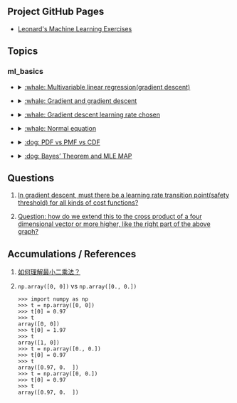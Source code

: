 ## Project GitHub Pages

- [Leonard's Machine Learning Exercises](https://lnshi.github.io/ml-exercises/)

## Topics

### ml_basics

- <details>
  <summary>
    <a href="https://lnshi.github.io/ml-exercises/ml_basics_in_html/rdm001_multivariable_linear_regression_gradient_descent/multivariable_linear_regression_gradient_descent.html">
      :whale: Multivariable linear regression(gradient descent)
    </a>
  </summary>

  - Gradient descent algorithm
</details>

- <details>
  <summary>
    <a href="https://lnshi.github.io/ml-exercises/ml_basics_in_html/rdm002_gradient_and_gradient_descent/gradient_and_gradient_descent.html">
      :whale: Gradient and gradient descent
    </a>
  </summary>

  - Derivative
  - Derivative and partial derivative
  - Derivative and directional derivative
  - Derivative and gradient
  - Gradient descent algorithm
</details>

- <details>
  <summary>
    <a href="https://lnshi.github.io/ml-exercises/ml_basics_in_html/rdm003_gradient_descent_learning_rate_chosen/gradient_descent_learning_rate_chosen.html">
      :whale: Gradient descent learning rate chosen
    </a>
  </summary>

  - Learning rate chosen
</details>

- <details>
  <summary>
    <a href="https://lnshi.github.io/ml-exercises/ml_basics_in_html/rdm004_normal_equation/normal_equation.html">
      :whale: Normal equation
    </a>
  </summary>

  - Vector addition and subtraction
  - Vector dot product (scalar product, inner product)
  - Vector cross product
  - Normal equation
</details>

- <details>
  <summary>
    <a href="https://lnshi.github.io/ml-exercises/ml_basics_in_html/rdm005_PDF_PMF_CDF/PDF_PMF_CDF.html">
      :dog: PDF vs PMF vs CDF
    </a>
  </summary>

  - PDF (probability density function)
  - PMF (probability mass function)
  - CDF (cumulative distribution function)
</details>

- <details>
  <summary>
    <a href="https://lnshi.github.io/ml-exercises/ml_basics_in_html/rdm006_Bayes%E2%80%99%20Theorem_and_MLE_MAP/Bayes%E2%80%99%20Theorem_and_MLE_MAP.html">
      :dog: Bayes’ Theorem and MLE MAP
    </a>
  </summary>

  - Bayes' Theorem / Bayesian inference
  - Probability Function and Likelihood Function
  - MLE (Maximum Likelihood Estimation)
  - MAP (Maximum A Posteriori probability)
</details>

## Questions

1. [In gradient descent, must there be a learning rate transition point(safety threshold) for all kinds of cost functions?](https://lnshi.github.io/ml-exercises/ml_basics_in_html/rdm003_gradient_descent_learning_rate_chosen/gradient_descent_learning_rate_chosen.html#Final-question)

2. [Question: how do we extend this to the cross product of a four dimensional vector or more higher, like the right part of the above graph?](http://localhost:8888/notebooks/ml_basics/rdm004_normal_equation/normal_equation.ipynb#Cross-product)

## Accumulations / References

1. [如何理解最小二乘法？](https://mp.weixin.qq.com/s/4e9ZiiGIOWx_ZUGjzgavWw)

2. `np.array([0, 0])` vs `np.array([0., 0.])`

    ```
    >>> import numpy as np
    >>> t = np.array([0, 0])
    >>> t[0] = 0.97
    >>> t
    array([0, 0])
    >>> t[0] = 1.97
    >>> t
    array([1, 0])
    >>> t = np.array([0., 0.])
    >>> t[0] = 0.97
    >>> t
    array([0.97, 0.  ])
    >>> t = np.array([0, 0.])
    >>> t[0] = 0.97
    >>> t
    array([0.97, 0.  ])
    ```
